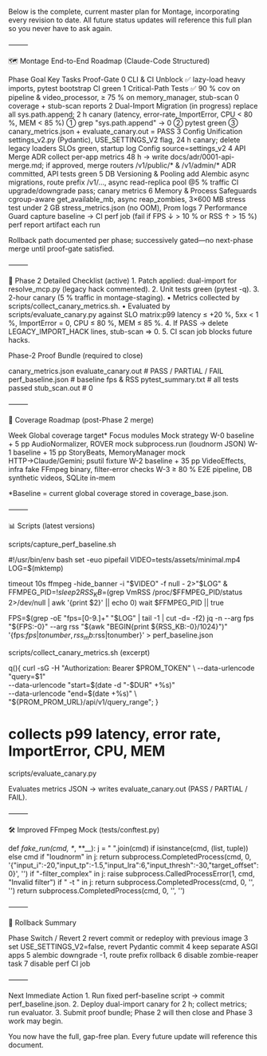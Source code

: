 Below is the complete, current master plan for Montage, incorporating every revision to date. All future status updates will reference this full plan so you never have to ask again.

⸻

🗺️ Montage End-to-End Roadmap (Claude-Code Structured)

Phase	Goal	Key Tasks	Proof-Gate
0	CLI & CI Unblock ✅	lazy-load heavy imports, pytest bootstrap	CI green
1	Critical-Path Tests ✅	90 % cov on pipeline & video_processor, ≥ 75 % on memory_manager, stub-scan 0	coverage + stub-scan reports
2	Dual-Import Migration (in progress)	replace all sys.path.append; 2 h canary (latency, error-rate, ImportError, CPU < 80 %, MEM < 85 %)	① grep "sys.path.append" → 0 ② pytest green ③ canary_metrics.json + evaluate_canary.out = PASS
3	Config Unification	settings_v2.py (Pydantic), USE_SETTINGS_V2 flag, 24 h canary; delete legacy loaders	SLOs green, startup log Config source=settings_v2
4	API Merge ADR	collect per-app metrics 48 h → write docs/adr/0001-api-merge.md; if approved, merge routers /v1/public/* & /v1/admin/*	ADR committed, API tests green
5	DB Versioning & Pooling	add Alembic async migrations, route prefix /v1/…, async read-replica pool @5 % traffic	CI upgrade/downgrade pass; canary metrics
6	Memory & Process Safeguards	cgroup-aware get_available_mb, async reap_zombies, 3×600 MB stress test under 2 GB	stress_metrics.json (no OOM), Prom logs
7	Performance Guard	capture baseline → CI perf job (fail if FPS ↓ > 10 % or RSS ↑ > 15 %)	perf report artifact each run

Rollback path documented per phase; successively gated—no next-phase merge until proof-gate satisfied.

⸻

📌 Phase 2 Detailed Checklist (active)
	1.	Patch applied: dual-import for resolve_mcp.py (legacy hack commented).
	2.	Unit tests green (pytest -q).
	3.	2-hour canary (5 % traffic in montage-staging).
	•	Metrics collected by scripts/collect_canary_metrics.sh.
	•	Evaluated by scripts/evaluate_canary.py against SLO matrix:p99 latency ≤ +20 %, 5xx < 1 %, ImportError = 0, CPU ≤ 80 %, MEM ≤ 85 %.
	4.	If PASS → delete LEGACY_IMPORT_HACK lines, stub-scan ⇒ 0.
	5.	CI scan job blocks future hacks.

Phase-2 Proof Bundle (required to close)

canary_metrics.json
evaluate_canary.out   # PASS / PARTIAL / FAIL
perf_baseline.json    # baseline fps & RSS
pytest_summary.txt    # all tests passed
stub_scan.out         # 0


⸻

🧪 Coverage Roadmap (post-Phase 2 merge)

Week	Global coverage target*	Focus modules	Mock strategy
W-0	baseline + 5 pp	AudioNormalizer, ROVER	mock subprocess.run (loudnorm JSON)
W-1	baseline + 15 pp	StoryBeats, MemoryManager	mock HTTP→Claude/Gemini; psutil fixture
W-2	baseline + 35 pp	VideoEffects, infra	fake FFmpeg binary, filter-error checks
W-3	≥ 80 %	E2E pipeline, DB	synthetic videos, SQLite in-mem

*Baseline = current global coverage stored in coverage_base.json.

⸻

📊 Scripts (latest versions)

scripts/capture_perf_baseline.sh

#!/usr/bin/env bash
set -euo pipefail
VIDEO=tests/assets/minimal.mp4
LOG=$(mktemp)

timeout 10s ffmpeg -hide_banner -i "$VIDEO" -f null - 2>"$LOG" &
FFMPEG_PID=$!
sleep 2
RSS_KB=$(grep VmRSS /proc/$FFMPEG_PID/status 2>/dev/null | awk '{print $2}' || echo 0)
wait $FFMPEG_PID || true

FPS=$(grep -oE "fps=[0-9.]+" "$LOG" | tail -1 | cut -d= -f2)
jq -n --arg fps "${FPS:-0}" --arg rss "$(awk "BEGIN{print ${RSS_KB:-0}/1024}")" \
   '{fps:$fps|tonumber,rss_mb:$rss|tonumber}' > perf_baseline.json

scripts/collect_canary_metrics.sh (excerpt)

q(){ curl -sG -H "Authorization: Bearer $PROM_TOKEN" \
         --data-urlencode "query=$1" \
         --data-urlencode "start=$(date -d "-$DUR" +%s)" \
         --data-urlencode "end=$(date +%s)" \
         "${PROM_PROM_URL}/api/v1/query_range"; }

# collects p99 latency, error rate, ImportError, CPU, MEM

scripts/evaluate_canary.py

Evaluates metrics JSON → writes evaluate_canary.out (PASS / PARTIAL / FAIL).

⸻

🛠 Improved FFmpeg Mock (tests/conftest.py)

def _fake_run(cmd, *_, **__):
    j = " ".join(cmd) if isinstance(cmd, (list, tuple)) else cmd
    if "loudnorm" in j:
        return subprocess.CompletedProcess(cmd, 0,
          '{"input_i":-20,"input_tp":-1.5,"input_lra":6,"input_thresh":-30,"target_offset":0}', '')
    if "-filter_complex" in j:
        raise subprocess.CalledProcessError(1, cmd, "Invalid filter")
    if " -t " in j:
        return subprocess.CompletedProcess(cmd, 0, '', '')
    return subprocess.CompletedProcess(cmd, 0, '', '')


⸻

🔄 Rollback Summary

Phase	Switch / Revert
2	revert commit or redeploy with previous image
3	set USE_SETTINGS_V2=false, revert Pydantic commit
4	keep separate ASGI apps
5	alembic downgrade -1, route prefix rollback
6	disable zombie-reaper task
7	disable perf CI job


⸻

Next Immediate Action
	1.	Run fixed perf-baseline script → commit perf_baseline.json.
	2.	Deploy dual-import canary for 2 h; collect metrics; run evaluator.
	3.	Submit proof bundle; Phase 2 will then close and Phase 3 work may begin.

You now have the full, gap-free plan. Every future update will reference this document.